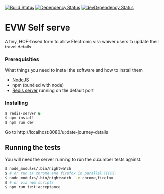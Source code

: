 [![Build Status](https://travis-ci.org/UKHomeOffice/evw-self-serve.svg?branch=master)](https://travis-ci.org/UKHomeOffice/evw-self-serve)
[![Dependency Status](https://david-dm.org/UKHomeOffice/evw-self-serve.svg)](https://david-dm.org/UKHomeOffice/evw-self-serve)
[![devDependency Status](https://david-dm.org/UKHomeOffice/evw-self-serve/dev-status.svg)](https://david-dm.org/UKHomeOffice/evw-self-serve#info=devDependencies)

# EVW Self serve

A tiny, HOF-based form to allow Electronic visa waiver users to update their travel details.

### Prerequisities

What things you need to install the software and how to install them
- [NodeJS](https://nodejs.org/en/)
- npm (bundled with node)
- [Redis server](http://redis.io/topics/quickstart) running on the default port

### Installing

```bash
$ redis-server &
$ npm install
$ npm run dev
```

Go to http://localhost:8080/update-journey-details

## Running the tests
You will need the server running to run the cucumber tests against.

```bash
$ node_modules/.bin/nightwatch
$ # or run in chrome and firefox in parallel 🤘🏽😝🤘🏽
$ node_modules/.bin/nightwatch  -e chrome,firefox
$ # or via npm scripts
$ npm run test:acceptance
```